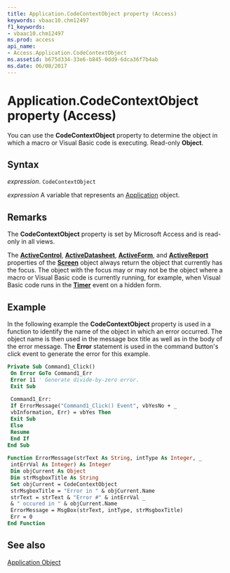 ```yaml
---
title: Application.CodeContextObject property (Access)
keywords: vbaac10.chm12497
f1_keywords:
- vbaac10.chm12497
ms.prod: access
api_name:
- Access.Application.CodeContextObject
ms.assetid: b675d334-33e6-b845-0dd9-6dca36f7b4ab
ms.date: 06/08/2017
---
```



# Application.CodeContextObject property (Access)

You can use the  **CodeContextObject** property to determine the object in which a macro or Visual Basic code is executing. Read-only **Object**.


## Syntax

_expression_. `CodeContextObject`

_expression_ A variable that represents an [Application](Access.Application.md) object.


## Remarks

The  **CodeContextObject** property is set by Microsoft Access and is read-only in all views.

The  **[ActiveControl](Access.Screen.ActiveControl.md)**, **[ActiveDatasheet](Access.Screen.ActiveDatasheet.md)**, **[ActiveForm](Access.Screen.ActiveForm.md)**, and **[ActiveReport](Access.Screen.ActiveReport.md)** properties of the **[Screen](Access.Screen.md)** object always return the object that currently has the focus. The object with the focus may or may not be the object where a macro or Visual Basic code is currently running, for example, when Visual Basic code runs in the **[Timer](Access.Form.Timer.md)** event on a hidden form.


## Example

In the following example the  **CodeContextObject** property is used in a function to identify the name of the object in which an error occurred. The object name is then used in the message box title as well as in the body of the error message. The **Error** statement is used in the command button's click event to generate the error for this example.


```vb
Private Sub Command1_Click() 
 On Error GoTo Command1_Err 
 Error 11 ' Generate divide-by-zero error. 
 Exit Sub 
 
 Command1_Err: 
 If ErrorMessage("Command1_Click() Event", vbYesNo + _ 
 vbInformation, Err) = vbYes Then 
 Exit Sub 
 Else 
 Resume 
 End If 
End Sub 
 
Function ErrorMessage(strText As String, intType As Integer, _ 
 intErrVal As Integer) As Integer 
 Dim objCurrent As Object 
 Dim strMsgboxTitle As String 
 Set objCurrent = CodeContextObject 
 strMsgboxTitle = "Error in " & objCurrent.Name 
 strText = strText & "Error #" & intErrVal _ 
 & " occured in " & objCurrent.Name 
 ErrorMessage = MsgBox(strText, intType, strMsgboxTitle) 
 Err = 0 
End Function
```


## See also


[Application Object](Access.Application.md)

